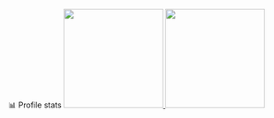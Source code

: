 📊 Profile stats
<a href="https://github.com/Airuxul">
  <img height="180em" src="https://github-readme-stats.vercel.app/api?username=Airuxul&theme=buefy&show_icons=true" />
  <img height="180em" src="https://github-readme-stats.vercel.app/api/top-langs/?username=Airuxul&theme=buefy&layout=compact" />
</a>
